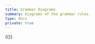 ```yaml
---
title: Grammar Diagrams
summary: Diagrams of the grammar rules.
type: docs
private: true
---
```


{{<ebnf type="reference"/>}}